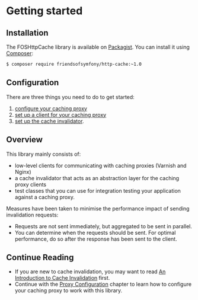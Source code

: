 Getting started
===============

Installation
------------

The FOSHttpCache library is available on [Packagist](https://packagist.org/packages/friendsofsymfony/http-cache).
You can install it using [Composer](https://getcomposer.org/):

```bash
$ composer require friendsofsymfony/http-cache:~1.0
```

Configuration
-------------

There are three things you need to do to get started:
1. [configure your caching proxy](proxy-configuration.md)
2. [set up a client for your caching proxy](proxy-clients.md)
3. [set up the cache invalidator](cache-invalidator).

Overview
--------

This library mainly consists of:
* low-level clients for communicating with caching proxies (Varnish and Nginx)
* a cache invalidator that acts as an abstraction layer for the caching proxy
  clients
* test classes that you can use for integration testing your application
  against a caching proxy.

Measures have been taken to minimise the performance impact of sending
invalidation requests:
* Requests are not sent immediately, but aggregated to be sent in parallel.
* You can determine when the requests should be sent. For optimal performance,
  do so after the response has been sent to the client.

Continue Reading
----------------

* If you are new to cache invalidation, you may want to read
  [An Introduction to Cache Invalidation](invalidation-introduction.md) first.
* Continue with the [Proxy Configuration](proxy-configuration.md) chapter to
  learn how to configure your caching proxy to work with this library.